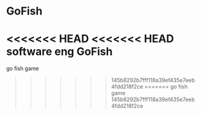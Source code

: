 GoFish
======

<<<<<<< HEAD
<<<<<<< HEAD
software eng GoFish
=======
go fish game
>>>>>>> 145b8292b7fff118a39ef435e7eeb4fdd218f2ce
=======
go fish game
>>>>>>> 145b8292b7fff118a39ef435e7eeb4fdd218f2ce
